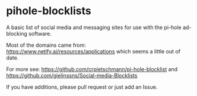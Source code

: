 # pihole-blocklists

A basic list of social media and messaging sites for use with the pi-hole ad-blocking software.

Most of the domains came from: https://www.netify.ai/resources/applications which seems a little out of date.

For more see: https://github.com/crpietschmann/pi-hole-blocklist and https://github.com/gieljnssns/Social-media-Blocklists

If you have additions, please pull request or just add an Issue.
